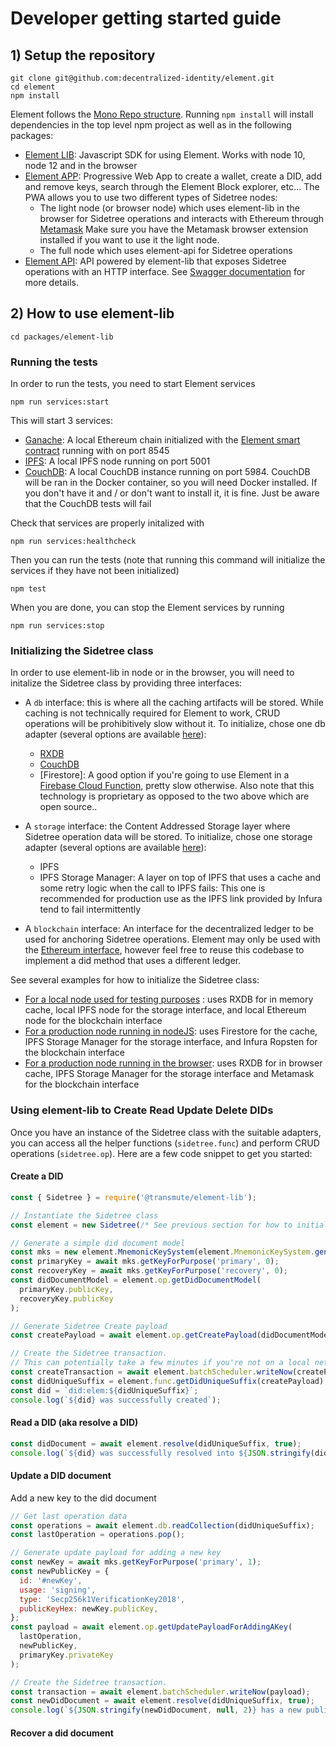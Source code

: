 # Developer getting started guide

## 1) Setup the repository

```
git clone git@github.com:decentralized-identity/element.git
cd element
npm install
```

Element follows the [Mono Repo structure](#TODO). Running `npm install` will install dependencies in the top level npm project as well as in the following packages:

- [Element LIB](./packages/element-lib): Javascript SDK for using Element. Works with node 10, node 12 and in the browser
- [Element APP](./packages/element-app): Progressive Web App to create a wallet, create a DID, add and remove keys, search through the Element Block explorer, etc... The PWA allows you to use two different types of Sidetree nodes:
    - The light node (or browser node) which uses element-lib in the browser for Sidetree operations and interacts with Ethereum through [Metamask]() Make sure you have the Metamask browser extension installed if you want to use it the light node.
    - The full node which uses element-api for Sidetree operations
- [Element API](./packages/element-api): API powered by element-lib that exposes Sidetree operations with an HTTP interface. See [Swagger documentation](TODO) for more details.

## 2) How to use element-lib

```
cd packages/element-lib
```

### Running the tests

In order to run the tests, you need to start Element services

```
npm run services:start
```

This will start 3 services:

- [Ganache](): A local Ethereum chain initialized with the [Element smart contract]() running with on port 8545
- [IPFS](): A local IPFS node running on port 5001
- [CouchDB](): A local CouchDB instance running on port 5984. CouchDB will be ran in the Docker container, so you will need Docker installed. If you don't have it and / or don't want to install it, it is fine. Just be aware that the CouchDB tests will fail

Check that services are properly initalized with
```
npm run services:healthcheck
```

Then you can run the tests (note that running this command will initialize the services if they have not been initialized)

```
npm test
```

When you are done, you can stop the Element services by running

```
npm run services:stop
```

### Initializing the Sidetree class

In order to use element-lib in node or in the browser, you will need to initalize the Sidetree class by providing three interfaces:

- A `db` interface: this is where all the caching artifacts will be stored. While caching is not technically required for Element to work, CRUD operations will be prohibitively slow without it. To initialize, chose one db adapter (several options are available [here](./packages/element-lib/src/adapters/database)):
    - [RXDB](TODO)
    - [CouchDB](TODO)
    - [Firestore]: A good option if you're going to use Element in a [Firebase Cloud Function](), pretty slow otherwise. Also note that this technology is proprietary as opposed to the two above which are open source..

- A `storage` interface: the Content Addressed Storage layer where Sidetree operation data will be stored. To initialize, chose one storage adapter (several options are available [here](./packages/element-lib/src/adapters/storage)):
    - IPFS
    - IPFS Storage Manager: A layer on top of IPFS that uses a cache and some retry logic when the call to IPFS fails: This one is recommended for production use as the IPFS link provided by Infura tend to fail intermittently

- A `blockchain` interface: An interface for the decentralized ledger to be used for anchoring Sidetree operations. Element may only be used with the [Ethereum interface](./packages/element-lib/src/adapters/blockchain), however feel free to reuse this codebase to implement a did method that uses a different ledger.

See several examples for how to initialize the Sidetree class:
- [For a local node used for testing purposes](./packages/element-lib/src/__tests__/test-utils.js) : uses RXDB for in memory cache, local IPFS node for the storage interface, and local Ethereum node for the blockchain interface
- [For a production node running in nodeJS](./packages/element-api/src/services/sidetree.js): uses Firestore for the cache, IPFS Storage Manager for the storage interface, and Infura Ropsten for the blockchain interface
- [For a production node running in the browser](./packages/element-app/src/services/sidetree.js): uses RXDB for in browser cache, IPFS Storage Manager for the storage interface and Metamask for the blockchain interface

### Using element-lib to Create Read Update Delete DIDs

Once you have an instance of the Sidetree class with the suitable adapters, you can access all the helper functions (`sidetree.func`) and perform CRUD operations (`sidetree.op`). Here are a few code snippet to get you started:

#### Create a DID

```js
const { Sidetree } = require('@transmute/element-lib');

// Instantiate the Sidetree class
const element = new Sidetree(/* See previous section for how to initialize the Sidetree class*/);

// Generate a simple did document model
const mks = new element.MnemonicKeySystem(element.MnemonicKeySystem.generateMnemonic());
const primaryKey = await mks.getKeyForPurpose('primary', 0);
const recoveryKey = await mks.getKeyForPurpose('recovery', 0);
const didDocumentModel = element.op.getDidDocumentModel(
  primaryKey.publicKey,
  recoveryKey.publicKey
);

// Generate Sidetree Create payload
const createPayload = await element.op.getCreatePayload(didDocumentModel, primaryKey);

// Create the Sidetree transaction.
// This can potentially take a few minutes if you're not on a local network
const createTransaction = await element.batchScheduler.writeNow(createPayload);
const didUniqueSuffix = element.func.getDidUniqueSuffix(createPayload);
const did = `did:elem:${didUniqueSuffix}`;
console.log(`${did} was successfully created`);
```

#### Read a DID (aka resolve a DID)

```js
const didDocument = await element.resolve(didUniqueSuffix, true);
console.log(`${did} was successfully resolved into ${JSON.stringify(didDocument, null, 2)}`);
```

#### Update a DID document

Add a new key to the did document

```js
// Get last operation data
const operations = await element.db.readCollection(didUniqueSuffix);
const lastOperation = operations.pop();

// Generate update payload for adding a new key
const newKey = await mks.getKeyForPurpose('primary', 1);
const newPublicKey = {
  id: '#newKey',
  usage: 'signing',
  type: 'Secp256k1VerificationKey2018',
  publicKeyHex: newKey.publicKey,
};
const payload = await element.op.getUpdatePayloadForAddingAKey(
  lastOperation,
  newPublicKey,
  primaryKey.privateKey
);

// Create the Sidetree transaction.
const transaction = await element.batchScheduler.writeNow(payload);
const newDidDocument = await element.resolve(didUniqueSuffix, true);
console.log(`${JSON.stringify(newDidDocument, null, 2)} has a new publicKey`)
```

#### Recover a did document

